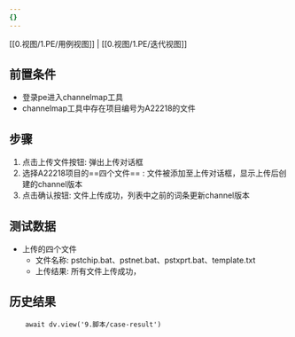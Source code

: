 ```yaml
---
{}
---
```



[[0.视图/1.PE/用例视图]] | [[0.视图/1.PE/迭代视图]]

## 前置条件

- 登录pe进入channelmap工具
- channelmap工具中存在项目编号为A22218的文件

## 步骤

1. 点击上传文件按钮: 弹出上传对话框
2. 选择A22218项目的==四个文件== : 文件被添加至上传对话框，显示上传后创建的channel版本
3. 点击确认按钮: 文件上传成功，列表中之前的词条更新channel版本

## 测试数据

- 上传的四个文件
	- 文件名称: pstchip.bat、pstnet.bat、pstxprt.bat、template.txt
	- 上传结果: 所有文件上传成功，

## 历史结果

```dataviewjs
    await dv.view('9.脚本/case-result')
```
